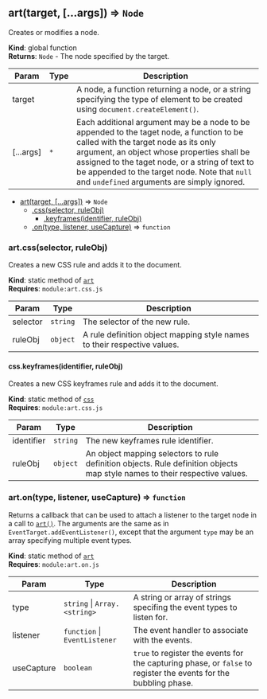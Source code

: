 <a name="art"></a>

## art(target, [...args]) ⇒ <code>Node</code>
Creates or modifies a node.

**Kind**: global function  
**Returns**: <code>Node</code> - The node specified by the target.  

| Param | Type | Description |
| --- | --- | --- |
| target |  | A node, a function returning a node, or a string specifying the type of element to be created using `document.createElement()`. |
| [...args] | <code>\*</code> | Each additional argument may be a node to be appended to the taget node, a function to be called with the target node as its only argument, an object whose properties shall be assigned to the taget node, or a string of text to be appended to the target node. Note that `null` and `undefined` arguments are simply ignored. |


* [art(target, [...args])](#art) ⇒ <code>Node</code>
    * [.css(selector, ruleObj)](#art.css)
        * [.keyframes(identifier, ruleObj)](#art.css.keyframes)
    * [.on(type, listener, useCapture)](#art.on) ⇒ <code>function</code>

<a name="art.css"></a>

### art.css(selector, ruleObj)
Creates a new CSS rule and adds it to the document.

**Kind**: static method of <code>[art](#art)</code>  
**Requires**: <code>module:art.css.js</code>  

| Param | Type | Description |
| --- | --- | --- |
| selector | <code>string</code> | The selector of the new rule. |
| ruleObj | <code>object</code> | A rule definition object mapping style names to their respective values. |

<a name="art.css.keyframes"></a>

#### css.keyframes(identifier, ruleObj)
Creates a new CSS keyframes rule and adds it to the document.

**Kind**: static method of <code>[css](#art.css)</code>  
**Requires**: <code>module:art.css.js</code>  

| Param | Type | Description |
| --- | --- | --- |
| identifier | <code>string</code> | The new keyframes rule identifier. |
| ruleObj | <code>object</code> | An object mapping selectors to rule definition objects. Rule definition objects map style names to their respective values. |

<a name="art.on"></a>

### art.on(type, listener, useCapture) ⇒ <code>function</code>
Returns a callback that can be used to attach a listener to the target node in a call to
[`art()`](#art).
The arguments are the same as in `EventTarget.addEventListener()`, except that the argument
`type` may be an array specifying multiple event types.

**Kind**: static method of <code>[art](#art)</code>  
**Requires**: <code>module:art.on.js</code>  

| Param | Type | Description |
| --- | --- | --- |
| type | <code>string</code> &#124; <code>Array.&lt;string&gt;</code> | A string or array of strings specifing the event types to listen for. |
| listener | <code>function</code> &#124; <code>EventListener</code> | The event handler to associate with the events. |
| useCapture | <code>boolean</code> | `true` to register the events for the capturing phase, or `false` to register the events for the bubbling phase. |

